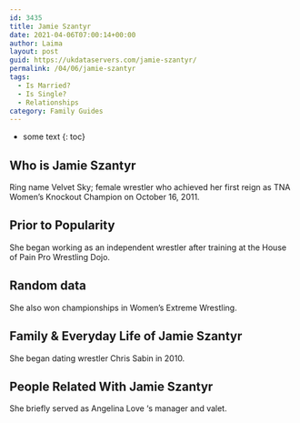 ```yaml
---
id: 3435
title: Jamie Szantyr
date: 2021-04-06T07:00:14+00:00
author: Laima
layout: post
guid: https://ukdataservers.com/jamie-szantyr/
permalink: /04/06/jamie-szantyr
tags:
  - Is Married?
  - Is Single?
  - Relationships
category: Family Guides
---
```


* some text
{: toc}


## Who is Jamie Szantyr
                  
                  
                  
Ring name Velvet Sky; female wrestler who achieved her first reign as TNA Women&#8217;s Knockout Champion on October 16, 2011.
                  
              
            
              
            
                
                
                
## Prior to Popularity
                  
                  
                  
She began working as an independent wrestler after training at the House of Pain Pro Wrestling Dojo.
                  
              
            
              
            
                
                
                
## Random data
                  
                  
                  
She also won championships in Women&#8217;s Extreme Wrestling.
                  
              
            
              
            
                
                
                
## Family & Everyday Life of Jamie Szantyr
                  
                  
                  
She began dating wrestler Chris Sabin in 2010.
                  
              
            
              
            
                
                
                
## People Related With Jamie Szantyr
                  
                  
                  
She briefly served as Angelina Love &#8216;s manager and valet.
                  
              
            
              
            
                
              
            
              
              
            
            
              
            
          
          
          